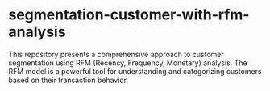 # segmentation-customer-with-rfm-analysis
This repository presents a comprehensive approach to customer segmentation using RFM (Recency, Frequency, Monetary) analysis. The RFM model is a powerful tool for understanding and categorizing customers based on their transaction behavior.
